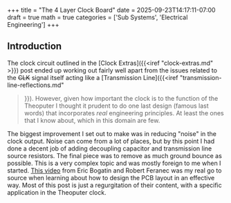 +++
title = "The 4 Layer Clock Board"
date = 2025-09-23T14:17:11-07:00
draft = true
math = true
categories = ['Sub Systems', 'Electrical Engineering']
+++

## Introduction

The clock circuit outlined in the [Clock Extras]({{<iref
"clock-extras.md" >}}) post ended up working out fairly well apart
from the issues related to the ~~CLK~~ signal itself acting like a
[Transmission Line]({{<iref "transmission-line-reflections.md"
>}}). However, given how important the clock is to the function of the
Theoputer I thought it prudent to do one last design (famous last
words) that incorporates *real* engineering principles. At least the
ones that I know about, which in this domain are few.

The biggest improvement I set out to make was in reducing "noise" in
the clock output. Noise can come from a lot of places, but by this
point I had done a decent job of adding decoupling capacitor and
transmission line source resistors. The final piece was to remove as
much ground bounce as possible. This is a very complex topic and was
mostly foreign to me when I
started. [This video](https://www.youtube.com/watch?v=kdCJxdR7L_I)
from Eric Bogatin and Robert Feranec was my real go to source when
learning about how to design the PCB layout in an effective way. Most
of this post is just a regurgitation of their content, with a specific
application in the Theoputer clock.


<kicanvas-embed src="/pcb/Clock.V6-20250408.kicad_pcb" controls="basic+"></kicanvas-embed>
